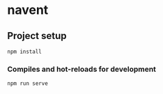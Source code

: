 # navent

## Project setup
```
npm install
```

### Compiles and hot-reloads for development
```
npm run serve
```
